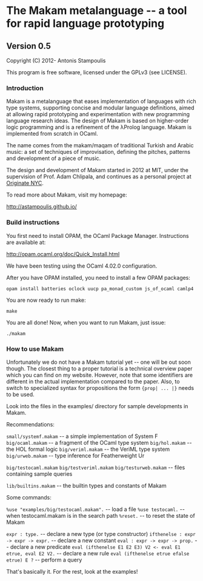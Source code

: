 # The Makam metalanguage -- a tool for rapid language prototyping
## Version 0.5

Copyright (C) 2012- Antonis Stampoulis

This program is free software, licensed under the GPLv3 (see LICENSE).

### Introduction

Makam is a metalanguage that eases implementation of languages with rich type systems, supporting
concise and modular language definitions, aimed at allowing rapid prototyping and experimentation
with new programming language research ideas. The design of Makam is based on higher-order logic
programming and is a refinement of the λProlog language. Makam is implemented from scratch in OCaml.

The name comes from the makam/maqam of traditional Turkish and Arabic music: a set of
techniques of improvisation, defining the pitches, patterns and development of a piece of music.

The design and development of Makam started in 2012 at MIT, under the supervision of Prof. Adam
Chlipala, and continues as a personal project at [Originate NYC](http://www.originate.com/).

To read more about Makam, visit my homepage:

<http://astampoulis.github.io/>


### Build instructions

You first need to install OPAM, the OCaml Package Manager. Instructions are available at:

<http://opam.ocaml.org/doc/Quick_Install.html>

We have been testing using the OCaml 4.02.0 configuration.

After you have OPAM installed, you need to install a few OPAM packages:

    opam install batteries oclock uucp pa_monad_custom js_of_ocaml camlp4

You are now ready to run make:

    make

You are all done! Now, when you want to run Makam, just issue:

    ./makam


### How to use Makam


Unfortunately we do not have a Makam tutorial yet -- one will be out soon though.
The closest thing to a proper tutorial is a technical overview paper which you can
find on my website. However, note that some identifiers are different in the
actual implementation compared to the paper. Also, to switch to specialized syntax
for propositions the form `{prop| ... |}` needs to be used.

Look into the files in the examples/ directory for sample developments in Makam.

Recommendations:

`small/systemf.makam`  -- a simple implementation of System F
`big/ocaml.makam`      -- a fragment of the OCaml type system
`big/hol.makam`        -- the HOL formal logic
`big/veriml.makam`     -- the VeriML type system
`big/urweb.makam`      -- type inference for Featherweight Ur

`big/testocaml.makam`
`big/testveriml.makam`
`big/testurweb.makam`  -- files containing sample queries

`lib/builtins.makam`   -- the builtin types and constants of Makam

Some commands:

`%use "examples/big/testocaml.makam".`       -- load a file
`%use testocaml.`                            -- when testocaml.makam is in the
                                                search path
`%reset.`                                    -- to reset the state of Makam

`expr : type.`                               -- declare a new type
                                                (or type constructor)
`ifthenelse : expr -> expr -> expr.`         -- declare a new constant
`eval : expr -> expr -> prop.`               -- declare a new predicate
`eval (ifthenelse E1 E2 E3) V2 <- eval E1 etrue, eval E2 V2.`
                                         -- declare a new rule
`eval (ifthenelse etrue efalse etrue) E ?` -- perform a query

That's basically it. For the rest, look at the examples!
